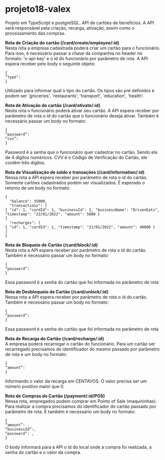 # projeto18-valex

Projeto em TypeScript e postgreSQL. API de cartões de benefícios. A API será responsável pela criação, recarga, ativação, assim como o processamento das compras.


**Rota de Criação do cartão (/card/create/employee/:id)** <br> 
Nesta rota a empresa cadastrada poderá criar um cartão para o funcionário. Para isso, é necessário passar a chave da companhia no header no formato: ‘x-api-key' e o id do funcionário por parâmetro de rota. A API espera receber pelo body o seguinte objeto: 
```
{
“type": 
}
```
Utilizado para informar qual o tipo do cartão. Os tipos são pré definidos e podem ser 'groceries', 'restaurants', 'transport', 'education', 'health'.

**Rota de Ativação do cartão (/card/ativate/:id)** <br>
Nesta rota o funcionário poderá ativar seu cartão. A API espera receber por parâmetro de rota o id do cartão que o funcionário deseja ativar. Também é necessário passar um body no formato:
```
{
“password”:
“cvv”:
}
```
Password é a senha que o funcionário quer cadastrar no cartão. Sendo ela de 4 dígitos numéricos.
CVV é o Código de Verificação do Cartão, ele contém três dígitos.

**Rota de Visualização de saldo e transações (/card/information/:id)** <br>
Nessa rota a API espera receber por parâmetro de rota o id do cartão.
Somente cartões cadastrados podem ser visualizados. É esperado o retorno de um body no formato: 
```
{
  "balance": 35000,
  "transactions": [
{ "id": 1, "cardId": 1, "businessId": 1, "businessName": "DrivenEats", "timestamp": "22/01/2022", "amount": 5000 }
]
  "recharges": [
{ "id": 1, "cardId": 1, "timestamp": "21/01/2022", "amount": 40000 }
]
}
```
**Rota de Bloqueio de Cartão (/card/block/:id)** <br>
Nesta rota a API espera receber por parâmetro de rota o id do cartão. Também é necessário passar um body no formato:
```
{
“password”:
}
```

Essa password é a senha do cartão que foi informada no parâmetro de rota

**Rota de Desbloqueio de Cartão (/card/unlock/:id)** <br>
Nessa rota a API espera receber por parâmetro de rota o id do cartão. Também é necessário passar um body no formato:
```
{
“password”:
}
```

Essa password é a senha do cartão que foi informada no parâmetro de rota

**Rota de Recarga do Cartão (/card/recharge/:id)** <br>
A empresa poderá recarregar o cartão do funcionário. Para um cartão ser recarregado precisamos do identificador do mesmo passado por parâmetro de rota e um body no formato:
```
{
“amount”: 
}
```

Informando o valor da recarga em CENTAVOS. O valor precisa ser um número positivo maior que 0.


**Rota de Compras do Cartão (/payment/:id/POS)** <br>
Nessa rota, empregados podem comprar em Points of Sale (maquininhas). Para realizar a compra precisamos do identificador do cartão passado por parâmetro de rota. E também é necessário um body no formato:
```
{
“amount”: ,
“businessId”:, 
“password”: ,
}
```
O body informará para a API o id do local onde a compra foi realizada, a senha do cartão e o valor da compra.
